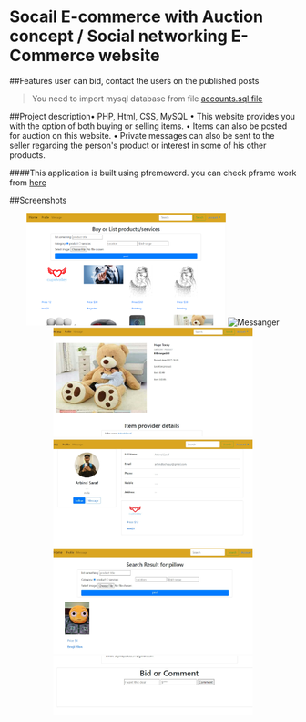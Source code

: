 # Socail E-commerce with Auction concept / Social networking E-Commerce website

##Features user can bid, contact the users on the published posts
> You need to import mysql database from file <a href="https://github.com/arbindtechguy/socal_ec/blob/master/accounts.sql">accounts.sql file</a>

##Project description• PHP, Html, CSS, MySQL
• This website provides you with the option of both buying or selling items.
• Items can also be posted for auction on this website.
• Private messages can also be sent to the seller regarding the person's product or interest in some of his other products.

####This application is built using pfremeword. you can check pframe work from <a href="https://github.com/arbindtechguy/pframework">here</a>


##Screenshots
<p align="center">
  <img src="https://github.com/arbindtechguy/socal_ec/blob/master/ss/homepage.png" width="350" title="Home page" alt="title="Home page"">
  <img src="https:https://github.com/arbindtechguy/socal_ec/blob/master/ss/message.jpg" width="350" title="Messanger" alt="Messanger">
  <img src="https://github.com/arbindtechguy/socal_ec/blob/master/ss/item.jpg" width="350" title="item descriptions page" alt="item descriptions page">
  <img src="https://github.com/arbindtechguy/socal_ec/blob/master/ss/profile.jpg" width="350" title="User profile page" alt="User profile page">
  <img src="https://github.com/arbindtechguy/socal_ec/blob/master/ss/search.jpg" width="350" title="item Search Page" alt="item Search Page">
  <img src="https://github.com/arbindtechguy/socal_ec/blob/master/ss/bid.jpg" width="350" title="item Search Page" alt="item Search Page">
</p>
